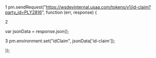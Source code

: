 1 pm.sendRequest("https://wsdevinternal.usaa.com/tokens/v1/id-claim?party_id=PLY2816", function (err, response) {

2

var jsonData = response.json();

3 pm.environment.set("idClaim", jsonData['id-claim']);

});